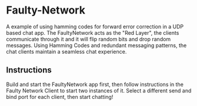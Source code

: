 # Faulty-Network

A example of using hamming codes for forward error correction in a UDP based chat app. The FaultyNetwork acts as the "Red Layer", the clients communicate through it and it will flip random bits and drop random messages. Using Hamming Codes and redundant messaging patterns, the chat clients maintain a seamless chat experience.

## Instructions

Build and start the FaultyNetwork app first, then follow instructions in the Faulty Network Client to start two instances of it. Select a different send and bind port for each client, then start chatting!